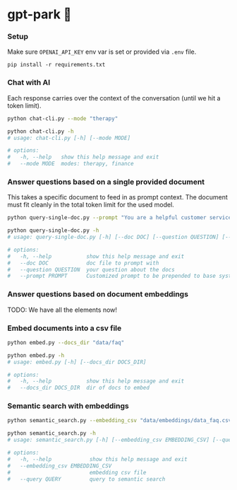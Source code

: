 # gpt-park 📎

### Setup
Make sure `OPENAI_API_KEY` env var is set or provided via `.env` file.
```
pip install -r requirements.txt
```

### Chat with AI

Each response carries over the context of the conversation (until we hit a token limit).

```bash
python chat-cli.py --mode "therapy"

python chat-cli.py -h
# usage: chat-cli.py [-h] [--mode MODE]

# options:
#   -h, --help   show this help message and exit
#   --mode MODE  modes: therapy, finance
```

### Answer questions based on a single provided document

This takes a specific document to feed in as prompt context. The document must fit cleanly in the total token limit for the used model.

```bash
python query-single-doc.py --prompt "You are a helpful customer service assistant AI." --doc "data/faq.md" --question "How can i contact a human?"

python query-single-doc.py -h
# usage: query-single-doc.py [-h] [--doc DOC] [--question QUESTION] [--prompt PROMPT]

# options:
#   -h, --help           show this help message and exit
#   --doc DOC            doc file to prompt with
#   --question QUESTION  your question about the docs
#   --prompt PROMPT      Customized prompt to be prepended to base system prompt (optional)
```

### Answer questions based on document embeddings

TODO: We have all the elements now!

### Embed documents into a csv file
```bash
python embed.py --docs_dir "data/faq"

python embed.py -h
# usage: embed.py [-h] [--docs_dir DOCS_DIR]

# options:
#   -h, --help           show this help message and exit
#   --docs_dir DOCS_DIR  dir of docs to embed
```

### Semantic search with embeddings
```bash
python semantic_search.py --embedding_csv "data/embeddings/data_faq.csv" --query "is this telemedicine only?"

python semantic_search.py -h
# usage: semantic_search.py [-h] [--embedding_csv EMBEDDING_CSV] [--query QUERY]

# options:
#   -h, --help            show this help message and exit
#   --embedding_csv EMBEDDING_CSV
#                         embedding csv file
#   --query QUERY         query to semantic search
```
